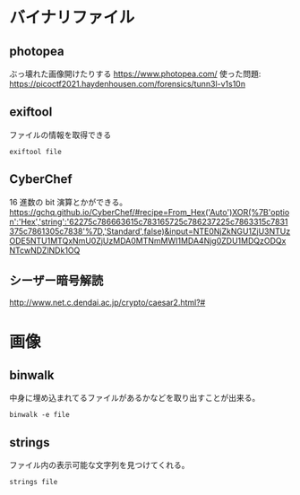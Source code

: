 # バイナリファイル

## photopea

ぶっ壊れた画像開けたりする
https://www.photopea.com/
使った問題: https://picoctf2021.haydenhousen.com/forensics/tunn3l-v1s10n

## exiftool

ファイルの情報を取得できる

```
exiftool file
```

## CyberChef

16 進数の bit 演算とかができる。
https://gchq.github.io/CyberChef/#recipe=From_Hex('Auto')XOR(%7B'option':'Hex','string':'62275c786663615c783165725c786237225c7863315c7831375c7861305c7838'%7D,'Standard',false)&input=NTE0NjZkNGU1ZjU3NTUzODE5NTU1MTQxNmU0ZjUzMDA0MTNmMWI1MDA4Njg0ZDU1MDQzODQxNTcwNDZlNDk1OQ

## シーザー暗号解読

http://www.net.c.dendai.ac.jp/crypto/caesar2.html?#

# 画像

## binwalk

中身に埋め込まれてるファイルがあるかなどを取り出すことが出来る。

```
binwalk -e file
```

## strings

ファイル内の表示可能な文字列を見つけてくれる。

```
strings file
```
